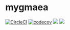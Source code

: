 # mygmaea

[![CircleCI](https://circleci.com/gh/makanai5610/mygmaea.svg?style=svg)](https://circleci.com/gh/makanai5610/mygmaea)
[![codecov](https://codecov.io/gh/makanai5610/mygmaea/branch/master/graph/badge.svg)](https://codecov.io/gh/makanai5610/mygmaea)
[![](https://tokei.rs/b1/github/makanai5610/mygmaea?category=files)](https://github.com/makanai5610/mygmaea)
[![](https://tokei.rs/b1/github/makanai5610/mygmaea?category=lines)](https://github.com/makanai5610/mygmaea)

